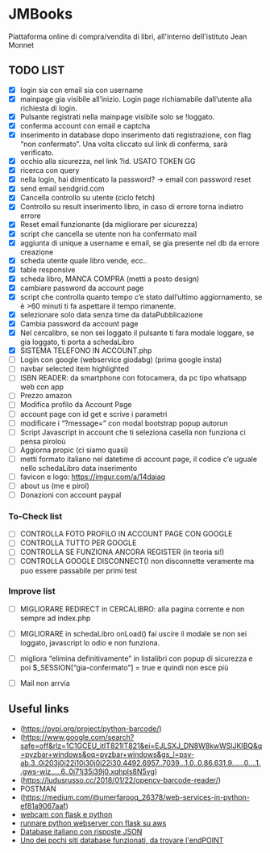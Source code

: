 # JMBooks
Piattaforma online di compra/vendita di libri, all'interno dell'istituto Jean Monnet

## TODO LIST
  - [x] login sia con email sia con username
- [x] mainpage gia visibile all’inizio. Login page richiamabile dall’utente alla richiesta di login.
- [x] Pulsante registrati nella mainpage visibile solo se !loggato.
- [x] conferma account con email e captcha
- [x] inserimento in database dopo inserimento dati registrazione, con flag “non confermato”. Una volta cliccato sul link di conferma, sarà verificato.
- [x] occhio alla sicurezza, nel link ?id. USATO TOKEN GG
- [x] ricerca con query
- [x] nella login, hai dimenticato la password? → email con password reset
- [x] send email sendgrid.com
- [x] Cancella controllo su utente (ciclo fetch) 
- [x] Controllo su result inserimento libro, in caso di errore torna indietro errore
- [x] Reset email funzionante (da migliorare per sicurezza)
- [x] script che cancella se utente non ha confermato mail
- [x] aggiunta di unique a username e email, se gia presente nel db da errore creazione
- [x] scheda utente quale libro vende, ecc..
- [x] table responsive
- [x] scheda libro, MANCA COMPRA (metti a posto design)
- [x] cambiare password da account page
- [x] script che controlla quanto tempo c’e stato dall’ultimo aggiornamento, se è >60 minuti ti fa aspettare il tempo rimanente.
- [x] selezionare solo data senza time da dataPubblicazione
- [x] Cambia password da account page
- [x] Nel cercalibro, se non sei loggato il pulsante ti fara modale loggare, se gia loggato, ti porta a schedaLibro
- [x] SISTEMA TELEFONO IN ACCOUNT.php
- [ ] Login con google (webservice giodabg) (prima google insta)
- [ ] navbar selected item highlighted
- [ ] ISBN READER: da smartphone con fotocamera, da pc tipo whatsapp web con app
- [ ] Prezzo amazon
- [ ] Modifica profilo da Account Page
- [ ] account page con id get e scrive i parametri
- [ ] modificare i “?message=” con modal bootstrap popup autorun
- [ ] Script Javascript in account che ti seleziona casella non funziona ci pensa piroloù
- [ ] Aggiorna propic (ci siamo quasi)
- [ ] metti formato italiano nel datetime di account page, il codice c’e uguale nello schedaLibro data inserimento
- [ ] favicon e logo: https://imgur.com/a/14daiaq
- [ ] about us (me e pirol)
- [ ] Donazioni con account paypal

### To-Check list
- [ ] CONTROLLA FOTO PROFILO IN ACCOUNT PAGE CON GOOGLE
- [ ] CONTROLLA TUTTO PER GOOGLE
- [ ] CONTROLLA SE FUNZIONA ANCORA REGISTER (in teoria si!)
- [ ] CONTROLLA GOOGLE DISCONNECT() non disconnette veramente ma puo essere passabile per primi test

### Improve list
- [ ] MIGLIORARE REDIRECT in CERCALIBRO: alla pagina corrente e non sempre ad index.php
- [ ] MIGLIORARE in schedaLibro onLoad() fai uscire il modale se non sei loggato, javascript lo odio e non funziona.
- [ ] migliora “elimina definitivamente” in listalibri con popup di sicurezza e poi $_SESSION[“gia-confermato”] = true e quindi non esce più
- [ ] Mail non arrvia



## Useful links

- (https://pypi.org/project/python-barcode/)
- (https://www.google.com/search?safe=off&rlz=1C1GCEU_itIT821IT821&ei=EJLSXJ_DN8W8kwWSlJKIBQ&q=pyzbar+windows&oq=pyzbar+windows&gs_l=psy-ab.3..0i203j0i22i10i30j0i22i30.4492.6957..7039...1.0..0.86.631.9......0....1..gws-wiz.....6..0i71j35i39j0.xqhpls8N5vg)
- (https://ludusrusso.cc/2018/01/22/opencv-barcode-reader/)
- POSTMAN
- (https://medium.com/@umerfarooq_26378/web-services-in-python-ef81a9067aaf)
- [webcam con flask e python](https://www.codepool.biz/web-camera-recorder-oepncv-flask.html)
- [runnare python webserver con flask su aws](https://www.youtube.com/watch?v=WE303yFWfV4)
- [Database italiano con risposte JSON](https://literarymachin.es/sbn-json-api)
- [Uno dei pochi siti database funzionati, da trovare l'endPOINT](https://www.books-by-isbn.com/cgi-bin/isbnondemand.pl?isbn=9788842114932)
